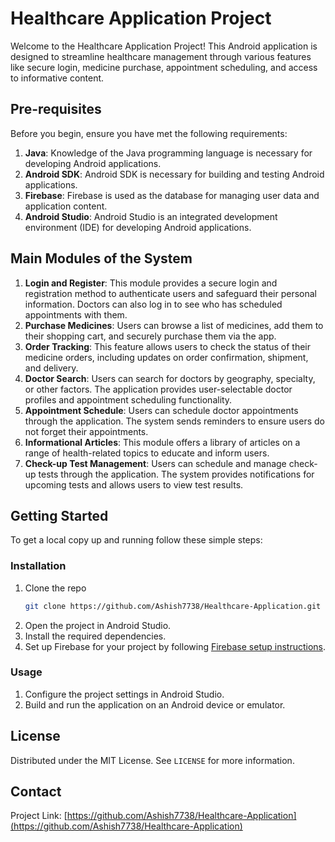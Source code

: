 # Healthcare Application Project

Welcome to the Healthcare Application Project! This Android application is designed to streamline healthcare management through various features like secure login, medicine purchase, appointment scheduling, and access to informative content.

## Pre-requisites

Before you begin, ensure you have met the following requirements:

1. **Java**: Knowledge of the Java programming language is necessary for developing Android applications.
2. **Android SDK**: Android SDK is necessary for building and testing Android applications.
3. **Firebase**: Firebase is used as the database for managing user data and application content.
4. **Android Studio**: Android Studio is an integrated development environment (IDE) for developing Android applications.

## Main Modules of the System

1. **Login and Register**: This module provides a secure login and registration method to authenticate users and safeguard their personal information. Doctors can also log in to see who has scheduled appointments with them.
2. **Purchase Medicines**: Users can browse a list of medicines, add them to their shopping cart, and securely purchase them via the app.
3. **Order Tracking**: This feature allows users to check the status of their medicine orders, including updates on order confirmation, shipment, and delivery.
4. **Doctor Search**: Users can search for doctors by geography, specialty, or other factors. The application provides user-selectable doctor profiles and appointment scheduling functionality.
5. **Appointment Schedule**: Users can schedule doctor appointments through the application. The system sends reminders to ensure users do not forget their appointments.
6. **Informational Articles**: This module offers a library of articles on a range of health-related topics to educate and inform users.
7. **Check-up Test Management**: Users can schedule and manage check-up tests through the application. The system provides notifications for upcoming tests and allows users to view test results.

## Getting Started

To get a local copy up and running follow these simple steps:

### Installation

1. Clone the repo
   ```sh
   git clone https://github.com/Ashish7738/Healthcare-Application.git
   ```
2. Open the project in Android Studio.
3. Install the required dependencies.
4. Set up Firebase for your project by following [Firebase setup instructions](https://firebase.google.com/docs/android/setup).

### Usage

1. Configure the project settings in Android Studio.
2. Build and run the application on an Android device or emulator.

## License

Distributed under the MIT License. See `LICENSE` for more information.

## Contact

Project Link: [https://github.com/Ashish7738/Healthcare-Application](https://github.com/Ashish7738/Healthcare-Application)
